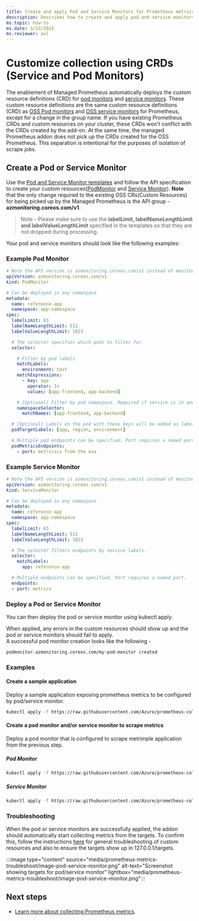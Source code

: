 ```yaml
---
title: Create and apply Pod and Service Monitors for Prometheus metrics in Azure Monitor
description: Describes how to create and apply pod and service monitors to scrape Prometheus metrics in Azure Monitor to Kubernetes cluster.
ms.topic: how-to
ms.date: 3/13/2024
ms.reviewer: aul
---
```

# Customize collection using CRDs (Service and Pod Monitors)


The enablement of Managed Prometheus automatically deploys the custom resource definitions (CRD) for [pod monitors](https://github.com/Azure/prometheus-collector/blob/main/otelcollector/deploy/addon-chart/azure-monitor-metrics-addon/templates/ama-metrics-podmonitor-crd.yaml) and [service monitors](https://github.com/Azure/prometheus-collector/blob/main/otelcollector/deploy/addon-chart/azure-monitor-metrics-addon/templates/ama-metrics-servicemonitor-crd.yaml). These custom resource definitions are the same custom resource definitions (CRD) as [OSS Pod monitors](https://github.com/prometheus-operator/prometheus-operator/blob/main/Documentation/api-reference/api.md) and [OSS service monitors](https://github.com/prometheus-operator/prometheus-operator/blob/main/Documentation/api-reference/api.md) for Prometheus, except for a change in the group name. If you have existing Prometheus CRDs and custom resources on your cluster, these CRDs won't conflict with the CRDs created by the add-on. At the same time, the managed Prometheus addon does not pick up the CRDs created for the OSS Prometheus. This separation is intentional for the purposes of isolation of scrape jobs.

## Create a Pod or Service Monitor

Use the [Pod and Service Monitor templates](https://github.com/Azure/prometheus-collector/tree/main/otelcollector/customresources) and follow the API specification to create your custom resources([PodMonitor](https://github.com/prometheus-operator/prometheus-operator/blob/main/Documentation/api-reference/api.md) and [Service Monitor](https://github.com/prometheus-operator/prometheus-operator/blob/main/Documentation/api-reference/api.md)). **Note** that the only change required to the existing OSS CRs(Custom Resources) for being picked up by the Managed Prometheus is the API group - **azmonitoring.coreos.com/v1**.
>Note - Please make sure to use the **labelLimit, labelNameLengthLimit and labelValueLengthLimit** specified in the templates so that they are not dropped during processing.

Your pod and service monitors should look like the following examples:

### Example Pod Monitor

```yaml
# Note the API version is azmonitoring.coreos.com/v1 instead of monitoring.coreos.com/v1
apiVersion: azmonitoring.coreos.com/v1
kind: PodMonitor

# Can be deployed in any namespace
metadata:
  name: reference-app
  namespace: app-namespace
spec:
  labelLimit: 63
  labelNameLengthLimit: 511
  labelValueLengthLimit: 1023

  # The selector specifies which pods to filter for
  selector:

    # Filter by pod labels
    matchLabels:
      environment: test
    matchExpressions:
      - key: app
        operator: In
        values: [app-frontend, app-backend]

    # [Optional] Filter by pod namespace. Required if service is in another namespace.
    namespaceSelector:
      matchNames: [app-frontend, app-backend]

  # [Optional] Labels on the pod with these keys will be added as labels to each metric scraped
  podTargetLabels: [app, region, environment]

  # Multiple pod endpoints can be specified. Port requires a named port.
  podMetricsEndpoints:
    - port: metricscs from the exa
```

### Example Service Monitor

```yaml
# Note the API version is azmonitoring.coreos.com/v1 instead of monitoring.coreos.com/v1
apiVersion: azmonitoring.coreos.com/v1
kind: ServiceMonitor

# Can be deployed in any namespace
metadata:
  name: reference-app
  namespace: app-namespace
spec:
  labelLimit: 63
  labelNameLengthLimit: 511
  labelValueLengthLimit: 1023

  # The selector filters endpoints by service labels.
  selector:
    matchLabels:
      app: reference-app

  # Multiple endpoints can be specified. Port requires a named port.
  endpoints:
  - port: metrics
```

### Deploy a Pod or Service Monitor

You can then deploy the pod or service monitor using kubectl apply.

When applied, any errors in the custom resources should show up and the pod or service monitors should fail to apply.  
A successful pod monitor creation looks like the following -

```bash
podmonitor.azmonitoring.coreos.com/my-pod-monitor created
```

### Examples

#### Create a sample application

Deploy a sample application exposing prometheus metrics to be configured by pod/service monitor.

```bash
kubectl apply -f https://raw.githubusercontent.com/Azure/prometheus-collector/refs/heads/main/internal/referenceapp/prometheus-reference-app.yaml
```

#### Create a pod monitor and/or service monitor to scrape metrics 

Deploy a pod monitor that is configured to scrape metrimple application from the previous step.

##### Pod Monitor

```bash
kubectl apply -f https://raw.githubusercontent.com/Azure/prometheus-collector/refs/heads/main/otelcollector/deploy/example-custom-resources/pod-monitor/pod-monitor-reference-app.yaml
```

##### Service Monitor

```bash
kubectl apply -f https://raw.githubusercontent.com/Azure/prometheus-collector/refs/heads/main/otelcollector/deploy/example-custom-resources/service-monitor/service-monitor-reference-app.yaml
```

### Troubleshooting

When the pod or service monitors are successfully applied, the addon should automatically start collecting metrics from the targets. To confirm this, follow the instructions [here](prometheus-metrics-troubleshoot.md#prometheus-interface) for general troubleshooting of custom resources and also to ensure the targets show up in 127.0.0.1/targets.

  :::image type="content" source="media/prometheus-metrics-troubleshoot/image-pod-service-monitor.png" alt-text="Screenshot showing targets for pod/service monitor" lightbox="media/prometheus-metrics-troubleshoot/image-pod-service-monitor.png":::

## Next steps

- [Learn more about collecting Prometheus metrics](../essentials/prometheus-metrics-overview.md).
